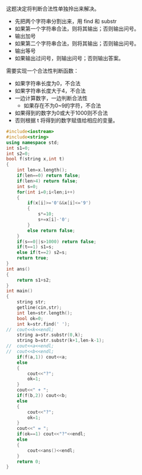 这题决定将判断合法性单独拎出来解决。

- 先把两个字符串分割出来，用 find 和 substr
- 如果第一个字符串合法，则将其输出；否则输出问号。
- 输出加号
- 如果第二个字符串合法，则将其输出；否则输出问号。
- 输出等号
- 如果输出过问号，则输出问号；否则输出答案。

需要实现一个合法性判断函数：

- 如果字符串长度为0，不合法
- 如果字符串长度大于4，不合法
- 一边计算数字，一边判断合法性
  - 如果存在不为0~9的字符，不合法
- 如果得到的数字为0或大于1000则不合法
- 否则根据 t 将得到的数字赋值给相应的变量。

```c++
#include<iostream>
#include<string> 
using namespace std;
int s1=0;
int s2=0;
bool f(string x,int t)
{
	int len=x.length();
	if(len==0) return false;
	if(len>4) return false;
	int s=0;
	for(int i=0;i<len;i++)
	{
		if(x[i]>='0'&&x[i]<='9')
		{
			s*=10;
			s+=x[i]-'0';
		}
		else return false;
	}
	if(s==0||s>1000) return false;
	if(t==1) s1=s;
	else if(t==2) s2=s;
	return true;
}
int ans()
{
	return s1+s2;
}
int main()
{
	string str;
	getline(cin,str);
	int len=str.length();
	bool ok=0;
	int k=str.find(' ');
//	cout<<k<<endl;
	string a=str.substr(0,k);
	string b=str.substr(k+1,len-k-1);
//	cout<<a<<endl;
//	cout<<b<<endl;
	if(f(a,1)) cout<<a;
	else
	{
		cout<<"?";
		ok=1;
	}
	cout<<" + ";
	if(f(b,2)) cout<<b;
	else
	{
		cout<<"?";
		ok=1;
	}
	cout<<" = ";
	if(ok==1) cout<<"?"<<endl;
	else
	{
		cout<<ans()<<endl;
	}
	return 0;
}
```

